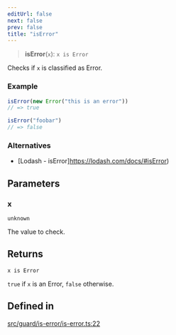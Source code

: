 ```yaml
---
editUrl: false
next: false
prev: false
title: "isError"
---
```


> **isError**(`x`): `x is Error`

Checks if `x` is classified as Error.

### Example
```ts
isError(new Error("this is an error"))
// => true

isError("foobar")
// => false
```

### Alternatives
- [Lodash - isError]https://lodash.com/docs/#isError)

## Parameters

### x

`unknown`

The value to check.

## Returns

`x is Error`

`true` if `x` is an Error, `false` otherwise.

## Defined in

[src/guard/is-error/is-error.ts:22](https://github.com/skyleague/axioms/blob/75fb1c5c977f1940e84e5cdcef2be336d1fd81da/src/guard/is-error/is-error.ts#L22)
